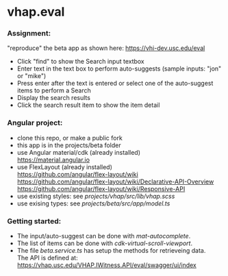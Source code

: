 # vhap.eval

### Assignment:

"reproduce" the beta app as shown here: https://vhi-dev.usc.edu/eval

- Click "find" to show the Search input textbox
- Enter text in the text box to perform auto-suggests (sample inputs: "jon" or "mike")
- Press enter after the text is entered or select one of the auto-suggest items to perform a Search
- Display the search results
- Click the search result item to show the item detail

### Angular project:

- clone this repo, or make a public fork
- this app is in the projects/beta folder
- use Angular material/cdk (already installed)  
  https://material.angular.io
- use FlexLayout (already installed)  
  https://github.com/angular/flex-layout/wiki  
  https://github.com/angular/flex-layout/wiki/Declarative-API-Overview  
  https://github.com/angular/flex-layout/wiki/Responsive-API
- use existing styles: see _projects/vhap/src/lib/vhap.scss_
- use exising types: see _projects/beta/src/app/model.ts_

### Getting started:

- The input/auto-suggest can be done with _mat-autocomplete_.
- The list of items can be done with _cdk-virtual-scroll-viewport_.
- The file _beta.service.ts_ has setup the methods for retrieveing data.  
  The API is defined at:  
  https://vhap.usc.edu/VHAP.IWitness.API/eval/swagger/ui/index
